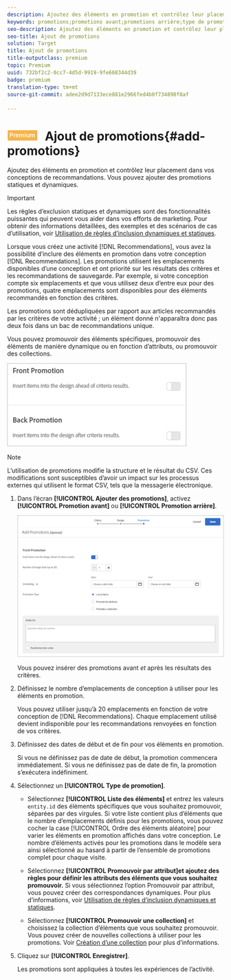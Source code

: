 ```yaml
---
description: Ajoutez des éléments en promotion et contrôlez leur placement dans vos conceptions de recommandations. Vous pouvez ajouter des promotions statiques et dynamiques.
keywords: promotions;promotions avant;promotions arrière;type de promotions
seo-description: Ajoutez des éléments en promotion et contrôlez leur placement dans vos conceptions de recommandations. Vous pouvez ajouter des promotions statiques et dynamiques.
seo-title: Ajout de promotions
solution: Target
title: Ajout de promotions
title-outputclass: premium
topic: Premium
uuid: 732bf2c2-0cc7-4d5d-9919-9fe668344d39
badge: premium
translation-type: tm+mt
source-git-commit: adee2d9d7133ece881e2966fed4b0f734890f8af

---
```



# ![PREMIUM](/help/assets/premium.png) Ajout de promotions{#add-promotions}

Ajoutez des éléments en promotion et contrôlez leur placement dans vos conceptions de recommandations. Vous pouvez ajouter des promotions statiques et dynamiques.

>[!IMPORTANT]
>
>Les règles d’exclusion statiques et dynamiques sont des fonctionnalités puissantes qui peuvent vous aider dans vos efforts de marketing. Pour obtenir des informations détaillées, des exemples et des scénarios de cas d’utilisation, voir [Utilisation de règles d’inclusion dynamiques et statiques](../../c-recommendations/c-algorithms/use-dynamic-and-static-inclusion-rules.md#concept_4CB5C0FA705D4E449BD0B37B3D987F9F).

Lorsque vous créez une activité [!DNL Recommendations], vous avez la possibilité d’inclure des éléments en promotion dans votre conception [!DNL Recommendations]. Les promotions utilisent les emplacements disponibles d’une conception et ont priorité sur les résultats des critères et les recommandations de sauvegarde. Par exemple, si votre conception compte six emplacements et que vous utilisez deux d’entre eux pour des promotions, quatre emplacements sont disponibles pour des éléments recommandés en fonction des critères.

Les promotions sont dédupliquées par rapport aux articles recommandés par les critères de votre activité ; un élément donné n&#39;apparaîtra donc pas deux fois dans un bac de recommandations unique.

Vous pouvez promouvoir des éléments spécifiques, promouvoir des éléments de manière dynamique ou en fonction d’attributs, ou promouvoir des collections.

![](assets/add_promotion_toggles.png)

>[!NOTE]
>
>L’utilisation de promotions modifie la structure et le résultat du CSV. Ces modifications sont susceptibles d’avoir un impact sur les processus externes qui utilisent le format CSV, tels que la messagerie électronique.

1. Dans l’écran **[!UICONTROL Ajouter des promotions]**, activez **[!UICONTROL Promotion avant]** ou **[!UICONTROL Promotion arrière]**.

   ![](assets/add_promotion_front.png)

   Vous pouvez insérer des promotions avant *et* après les résultats des critères.
1. Définissez le nombre d’emplacements de conception à utiliser pour les éléments en promotion.

   Vous pouvez utiliser jusqu’à 20 emplacements en fonction de votre conception de [!DNL Recommendations]. Chaque emplacement utilisé devient indisponible pour les recommandations renvoyées en fonction de vos critères.

1. Définissez des dates de début et de fin pour vos éléments en promotion.

   Si vous ne définissez pas de date de début, la promotion commencera immédiatement. Si vous ne définissez pas de date de fin, la promotion s’exécutera indéfiniment.

1. Sélectionnez un **[!UICONTROL Type de promotion]**.

   * Sélectionnez **[!UICONTROL Liste des éléments]** et entrez les valeurs `entity.id` des éléments spécifiques que vous souhaitez promouvoir, séparées par des virgules.
   Si votre liste contient plus d’éléments que le nombre d’emplacements définis pour les promotions, vous pouvez cocher la case [!UICONTROL Ordre des éléments aléatoire] pour varier les éléments en promotion affichés dans votre conception. Le nombre d’éléments activés pour les promotions dans le modèle sera ainsi sélectionné au hasard à partir de l’ensemble de promotions complet pour chaque visite.

   * Sélectionnez **[!UICONTROL Promouvoir par attribut]et ajoutez des règles pour définir les attributs des éléments que vous souhaitez promouvoir.**
   Si vous sélectionnez l’option Promouvoir par attribut, vous pouvez créer des correspondances dynamiques. Pour plus d’informations, voir [Utilisation de règles d’inclusion dynamiques et statiques](../../c-recommendations/c-algorithms/use-dynamic-and-static-inclusion-rules.md#concept_4CB5C0FA705D4E449BD0B37B3D987F9F).

   * Sélectionnez **[!UICONTROL Promouvoir une collection]** et choisissez la collection d’éléments que vous souhaitez promouvoir. Vous pouvez créer de nouvelles collections à utiliser pour les promotions. Voir [Création d’une collection](../../c-recommendations/c-products/collections.md#task_1256DFF6842141FCAADD9E1428EF7F08) pour plus d’informations.



1. Cliquez sur **[!UICONTROL Enregistrer]**.

   Les promotions sont appliquées à toutes les expériences de l’activité.

